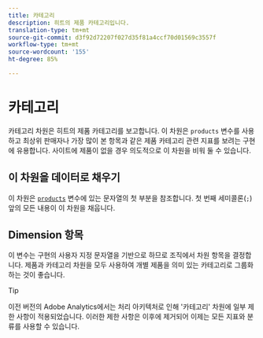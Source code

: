 ```yaml
---
title: 카테고리
description: 히트의 제품 카테고리입니다.
translation-type: tm+mt
source-git-commit: d3f92d72207f027d35f81a4ccf70d01569c3557f
workflow-type: tm+mt
source-wordcount: '155'
ht-degree: 85%

---
```



# 카테고리

카테고리 차원은 히트의 제품 카테고리를 보고합니다. 이 차원은 `products` 변수를 사용하고 최상위 판매자나 가장 많이 본 항목과 같은 제품 카테고리 관련 지표를 보려는 구현에 유용합니다. 사이트에 제품이 없을 경우 의도적으로 이 차원을 비워 둘 수 있습니다.

## 이 차원을 데이터로 채우기

이 차원은 [`products`](/help/implement/vars/page-vars/products.md) 변수에 있는 문자열의 첫 부분을 참조합니다. 첫 번째 세미콜론(`;`) 앞의 모든 내용이 이 차원을 채웁니다.

## Dimension 항목

이 변수는 구현의 사용자 지정 문자열을 기반으로 하므로 조직에서 차원 항목을 결정합니다. 제품과 카테고리 차원을 모두 사용하여 개별 제품을 의미 있는 카테고리로 그룹화하는 것이 좋습니다.

>[!TIP]
>
>이전 버전의 Adobe Analytics에서는 처리 아키텍처로 인해 &#39;카테고리&#39; 차원에 일부 제한 사항이 적용되었습니다. 이러한 제한 사항은 이후에 제거되어 이제는 모든 지표와 분류를 사용할 수 있습니다.
